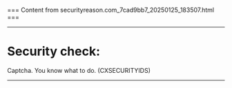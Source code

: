 === Content from securityreason.com_7cad9bb7_20250125_183507.html ===


---

# Security check:

Captcha. You know what to do. (CXSECURITYIDS)

---


